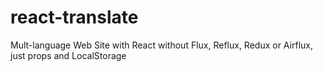 # react-translate
Mult-language Web Site with React without Flux, Reflux, Redux or Airflux, just props and LocalStorage
